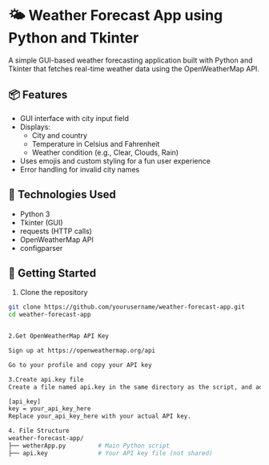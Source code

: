 # 🌤️ Weather Forecast App using Python and Tkinter

A simple GUI-based weather forecasting application built with Python and Tkinter that fetches real-time weather data using the OpenWeatherMap API.



## 📦 Features

- GUI interface with city input field
- Displays:
  - City and country
  - Temperature in Celsius and Fahrenheit
  - Weather condition (e.g., Clear, Clouds, Rain)
- Uses emojis and custom styling for a fun user experience
- Error handling for invalid city names


## 🧰 Technologies Used

- Python 3
- Tkinter (GUI)
- requests (HTTP calls)
- OpenWeatherMap API
- configparser

## 🚀 Getting Started
1. Clone the repository

```bash
git clone https://github.com/yourusername/weather-forecast-app.git
cd weather-forecast-app


2.Get OpenWeatherMap API Key

Sign up at https://openweathermap.org/api

Go to your profile and copy your API key

3.Create api.key file
Create a file named api.key in the same directory as the script, and add:

[api_key]
key = your_api_key_here
Replace your_api_key_here with your actual API key.

4. File Structure
weather-forecast-app/
├── wetherApp.py         # Main Python script
├── api.key              # Your API key file (not shared)



